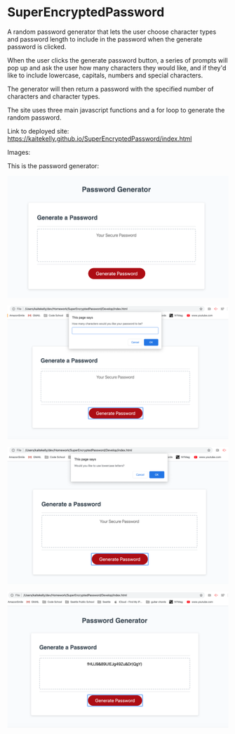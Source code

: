 # SuperEncryptedPassword
A random password generator that lets the user choose character types and password length to include 
in the password when the generate password is clicked. 

When the user clicks the generate password button, a series of prompts will pop up and ask the user
how many characters they would like, and if they'd like to include lowercase, capitals, numbers and special characters. 

The generator will then return a password with the specified number of characters and character types. 

The site uses three main javascript functions and a for loop to generate the random password.


Link to deployed site: https://kaitekelly.github.io/SuperEncryptedPassword/index.html


Images: 

This is the password generator: 

![Password Generator Screenshot](https://github.com/kaitekelly/SuperEncryptedPassword/blob/master/Develop/Assets/Screen%20Shot%202020-04-11%20at%2010.23.29%20PM.png)


![Prompt to Enter number of characters](https://github.com/kaitekelly/SuperEncryptedPassword/blob/master/Develop/Assets/Screen%20Shot%202020-04-11%20at%2010.23.44%20PM.png)

![Prompt to Enter type of chacacter](https://github.com/kaitekelly/SuperEncryptedPassword/blob/master/Develop/Assets/Screen%20Shot%202020-04-11%20at%2010.24.22%20PM.png)

![Generated Password](https://github.com/kaitekelly/SuperEncryptedPassword/blob/master/Develop/Assets/Screen%20Shot%202020-04-11%20at%2010.24.55%20PM.png)

